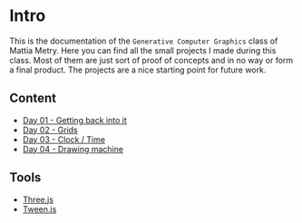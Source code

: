 # Intro

This is the documentation of the `Generative Computer Graphics` class of Mattia Metry.
Here you can find all the small projects I made during this class. Most of them are just sort of proof of concepts and in no way or form a final product. The projects are a nice starting point for future work.

## Content

- [Day 01 - Getting back into it](https://mattsymetry.github.io/GENCG/day01.html)
- [Day 02 - Grids](https://mattsymetry.github.io/GENCG/day02.html)
- [Day 03 - Clock / Time](https://mattsymetry.github.io/GENCG/day03.html)
- [Day 04 - Drawing machine](https://mattsymetry.github.io/GENCG/day04.html)

## Tools

- [Three.js](https://threejs.org/)
- [Tween.js](https://github.com/tweenjs/tween.js/)